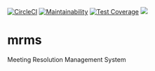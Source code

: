[![CircleCI](https://circleci.com/gh/niomwungeri-fabrice/mrms/tree/develop.svg?style=svg)](https://circleci.com/gh/niomwungeri-fabrice/mrms/tree/develop)
[![Maintainability](https://api.codeclimate.com/v1/badges/f65111fcfa3c05a977d4/maintainability)](https://codeclimate.com/github/niomwungeri-fabrice/mrms/maintainability)
[![Test Coverage](https://api.codeclimate.com/v1/badges/f65111fcfa3c05a977d4/test_coverage)](https://codeclimate.com/github/niomwungeri-fabrice/mrms/test_coverage)
[![](https://img.shields.io/badge/Protected_by-Hound-a873d1.svg)](https://houndci.com)

# mrms

Meeting Resolution Management System
